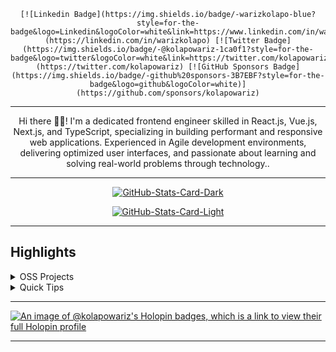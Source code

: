 <div align="center">
<pre><code>[![Linkedin Badge](https://img.shields.io/badge/-warizkolapo-blue?style=for-the-badge&amp;logo=Linkedin&amp;logoColor=white&amp;link=https://www.linkedin.com/in/warizkolapo)](https://linkedin.com/in/warizkolapo) [![Twitter Badge](https://img.shields.io/badge/-@kolapowariz-1ca0f1?style=for-the-badge&amp;logo=twitter&amp;logoColor=white&amp;link=https://twitter.com/kolapowariz)](https://twitter.com/kolapowariz) [![GitHub Sponsors Badge](https://img.shields.io/badge/-github%20sponsors-3B7EBF?style=for-the-badge&amp;logo=github&amp;logoColor=white)](https://github.com/sponsors/kolapowariz)
</code></pre>
<hr>
<p>Hi there 👋🏾! I'm a dedicated frontend engineer skilled in React.js, Vue.js, Next.js, and TypeScript, specializing in building performant and responsive web applications. Experienced in Agile development environments, delivering optimized user interfaces, and passionate about learning and solving real-world problems through technology..</p>
<hr>
<p><a href="https://github.com/kolapowariz/kolapowariz#gh-dark-mode-only"><img src="https://github-readme-stats.vercel.app/api?username=kolapowariz&amp;show_icons=true&amp;hide_border=true&amp;include_all_commits=true&amp;card_width=600&amp;custom_title=GitHub%20Open%20Source%20Stats&amp;title_color=3B7EBF&amp;text_color=FFF&amp;icon_color=3B7EBF&amp;hide=contribs&amp;show=reviews,prs_merged,prs_merged_percentage&amp;theme=transparent#gh-dark-mode-only" alt="GitHub-Stats-Card-Dark"></a></p>
<p><a href="https://github.com/kolapowariz/kolapowariz#gh-light-mode-only"><img src="https://github-readme-stats.vercel.app/api?username=kolapowariz&amp;show_icons=true&amp;hide_border=true&amp;include_all_commits=true&amp;card_width=600&amp;custom_title=GitHub%20Open%20Source%20Stats&amp;title_color=3B7EBF&amp;text_color=474A4E&amp;icon_color=3B7EBF&amp;hide=contribs&amp;show=reviews,prs_merged,prs_merged_percentage&amp;theme=transparent#gh-light-mode-only" alt="GitHub-Stats-Card-Light"></a></p>
  </div>
<hr>
<h2>Highlights</h2>
  <details>
  <summary>OSS Projects</summary>
  <br />
  Here are some of my other projects you might want to check out that are not pinned:
  <br />
<br />
   <ul><li><a href=https://github.com/kolapowariz/BMark-ECommerce target="_blank" rel="noopener noreferrer">kolapowariz/BMark-ECommerce</a> (<b>0</b> ✨ and <b>0</b> 🍴): This is an Ecommerce Platform ecommerce that allows users to create accounts as buyers or sellers, enabling seamless transactions for purchasing or selling items, while also offering a chat feature for smooth communication.</li><li><a href=https://github.com/kolapowariz/javascript-note target="_blank" rel="noopener noreferrer">kolapowariz/javascript-note</a> (<b>0</b> ✨ and <b>0</b> 🍴): A class-note for JavaScript Student of AltSchool Africa School of Engineering.</li>
<li>More coming soon :).</li>
</ul>
  </details>
  <details>
  <summary>Quick Tips</summary>
<ul>
<li>💬 How to reach me: DM <a href="https://twitter.com/kolapowariz">@kolapowariz</a> on X (Twitter).</li>
</ul>
  </details>
<hr>
<p><a href="https://holopin.io/@kolapowariz"><img src="https://holopin.me/kolapowariz" alt="An image of @kolapowariz's Holopin badges, which is a link to view their full Holopin profile"></a></p>
<hr>
